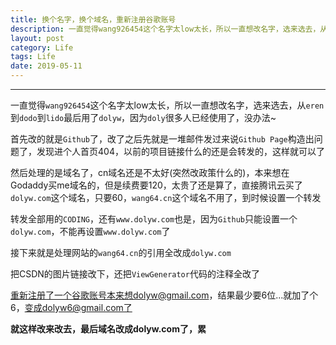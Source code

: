 ```yaml
---
title: 换个名字，换个域名，重新注册谷歌账号
description: 一直觉得wang926454这个名字太low太长，所以一直想改名字，选来选去，从eren到dodo到lido最后用了dolyw.....
layout: post
category: Life
tags: Life
date: 2019-05-11
---
```


-----

一直觉得`wang926454`这个名字太low太长，所以一直想改名字，选来选去，从`eren`到`dodo`到`lido`最后用了`dolyw`，因为`doly`很多人已经使用了，没办法~

首先改的就是`Github`了，改了之后先就是一堆邮件发过来说`Github Page`构造出问题了，发现进个人首页404，以前的项目链接什么的还是会转发的，这样就可以了

然后处理的是域名了，cn域名还是不太好(突然改政策什么的)，本来想在Godaddy买me域名的，但是续费要120，太贵了还是算了，直接腾讯云买了`dolyw.com`这个域名，只要60，`wang64.cn`这个域名不用了，到时候设置一个转发

转发全部用的`CODING`，还有`www.dolyw.com`也是，因为`Github`只能设置一个`dolyw.com`，不能再设置`www.dolyw.com`了

接下来就是处理网站的`wang64.cn`的引用全改成`dolyw.com`

把CSDN的图片链接改下，还把`ViewGenerator`代码的注释全改了

重新注册了一个谷歌账号本来想dolyw@gmail.com，结果最少要6位...就加了个6，变成dolyw6@gmail.com了

**就这样改来改去，最后域名改成dolyw.com了，累**